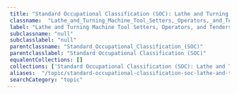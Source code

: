 ```yaml
--- 
 title: "Standard Occupational Classification (SOC): Lathe and Turning Machine Tool Setters, Operators, and Tenders, Metal and Plastic" 
 classname:  "Lathe_and_Turning_Machine_Tool_Setters,_Operators,_and_Tenders,_Metal_and_Plastic" 
 label: "Lathe and Turning Machine Tool Setters, Operators, and Tenders, Metal and Plastic" 
 subclassname: "null" 
 subclasslabel: "null" 
 parentclassname: "Standard_Occupational_Classification_(SOC)" 
 parentclasslabel: "Standard Occupational Classification (SOC)" 
 equalentCollections: [] 
 collections: ['Standard Occupational Classification (SOC): Lathe and Turning Machine Tool Setters, Operators, and Tenders, Metal and Plastic']
 aliases:  "/topic/standard-occupational-classification-soc-lathe-and-turning-machine-tool-setters-operators-and-tenders-metal-and-plastic"  
 searchCategory: "topic" 
---
```

